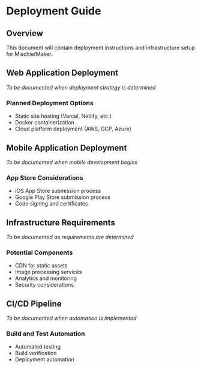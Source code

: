 # Deployment Guide

## Overview

This document will contain deployment instructions and infrastructure setup for MischiefMaker.

## Web Application Deployment

_To be documented when deployment strategy is determined_

### Planned Deployment Options

- Static site hosting (Vercel, Netlify, etc.)
- Docker containerization
- Cloud platform deployment (AWS, GCP, Azure)

## Mobile Application Deployment

_To be documented when mobile development begins_

### App Store Considerations

- iOS App Store submission process
- Google Play Store submission process
- Code signing and certificates

## Infrastructure Requirements

_To be documented as requirements are determined_

### Potential Components

- CDN for static assets
- Image processing services
- Analytics and monitoring
- Security considerations

## CI/CD Pipeline

_To be documented when automation is implemented_

### Build and Test Automation

- Automated testing
- Build verification
- Deployment automation
